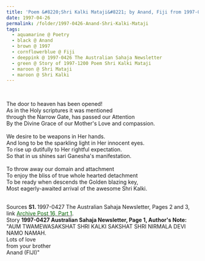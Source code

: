 ```yaml
---
title: 'Poem &#8220;Shri Kalki Mataji&#8221; by Anand, Fiji from 1997-0426 The Australian Sahaja Newsletter, Page 1'
date: 1997-04-26
permalink: /folder/1997-0426-Anand-Shri-Kalki-Mataji
tags:
  - aquamarine @ Poetry
  - black @ Anand
  - brown @ 1997
  - cornflowerblue @ Fiji
  - deeppink @ 1997-0426 The Australian Sahaja Newsletter
  - green @ Story of 1997-1200 Poem Shri Kalki Mataji
  - maroon @ Shri Mataji
  - maroon @ Shri Kalki
---
```


<br>

<p>
The door to heaven has been opened!<br>
As in the Holy scriptures it was mentioned<br>
through the Narrow Gate, has passed our Attention<br>
By the Divine Grace of our Mother's Love and compassion.<br>
<br>
We desire to be weapons in Her hands.<br>
And long to be the sparkling light in Her innocent eyes.<br>
To rise up dutifully to Her rightful expectation.<br>
So that in us shines sari Ganesha's manifestation.<br>
<br> 
To throw away our domain and attachment<br>
To enjoy the bliss of true whole hearted detachment<br>
To be ready when descends the Golden blazing key,<br>
Most eagerly-awaited arrival of the awesome Shri Kalki.<br>
</p>

<br>

<wave-list>
<list-title color="DarkSeaGreen" width="55">Sources</list-title>
  <list-item color="BlanchedAlmond"  width="280"><b>S1. </b> 1997-0427 The Australian Sahaja Newsletter, Pages 2 and 3, link <a href="https://seven-teams.github.io/archives/2023/1214"><font color="DarkGreen">Archive Post 16, Part 1</font></a>.</list-item>
</wave-list>

<br>

<wave-list>
<list-title color="DarkSeaGreen" width="40">Story</list-title>
  <list-item color="BlanchedAlmond"  width="280"><b>1997-0427 Australian Sahaja Newsletter, Page 1, Author's Note:</b> "AUM TWAMEWASAKSHAT SHRI KALKI SAKSHAT SHRI NIRMALA DEVI NAMO NAMAH.<br>
Lots of love<br>
from your brother<br>
Anand (FIJI)"</list-item>
</wave-list>
